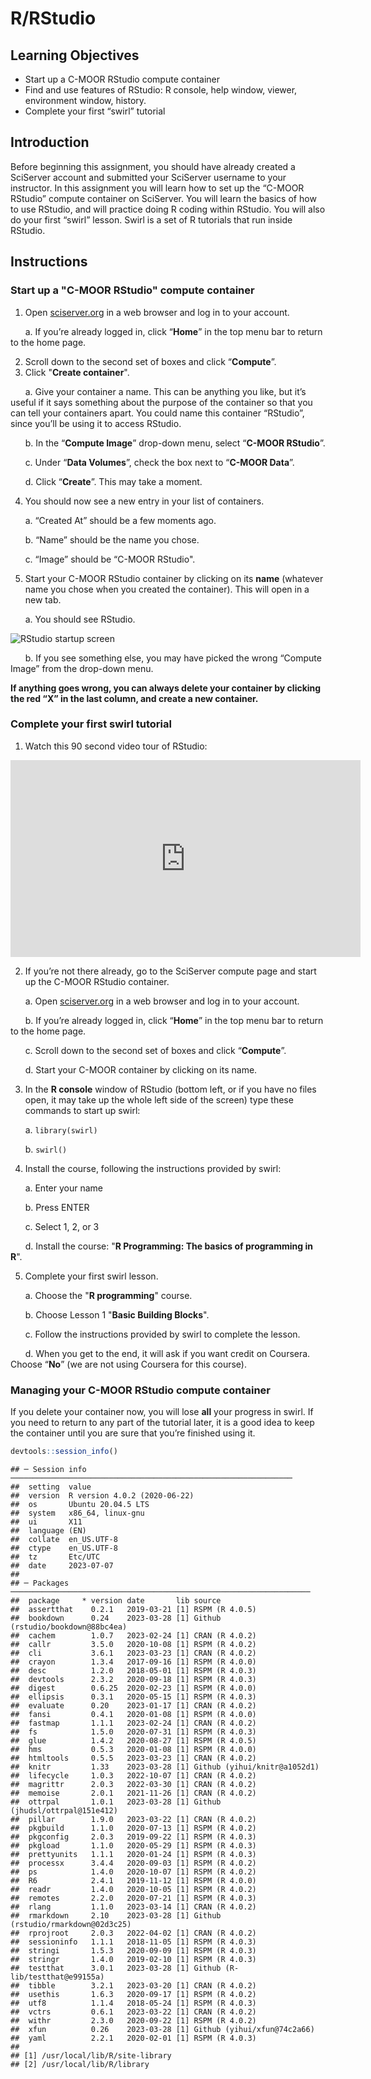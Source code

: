


# R/RStudio

## Learning Objectives
- Start up a C-MOOR RStudio compute container
- Find and use features of RStudio: R console, help window, viewer, environment window, history.
- Complete your first “swirl” tutorial

## Introduction

Before beginning this assignment, you should have already created a SciServer account and submitted your SciServer username to your instructor. In this assignment you will learn how to set up the “C-MOOR RStudio” compute container on SciServer. You will learn the basics of how to use RStudio, and will practice doing R coding within RStudio. You will also do your first “swirl” lesson. Swirl is a set of R tutorials that run inside RStudio.

## Instructions

### Start up a "C-MOOR RStudio" compute container

1. Open [sciserver.org](https://sciserver.org) in a web browser and log in to your account.

  &nbsp;&nbsp;&nbsp;&nbsp;&nbsp; a. If you’re already logged in, click “**Home**” in the top menu bar to return to the home page.

2. Scroll down to the second set of boxes and click “**Compute**”.
3. Click "**Create container**".
  
  &nbsp;&nbsp;&nbsp;&nbsp;&nbsp; a. Give your container a name. This can be anything you like, but it’s useful if it says something about the purpose of the container so that you can tell your containers apart. You could name this container “RStudio”, since you’ll be using it to access RStudio.
  
  &nbsp;&nbsp;&nbsp;&nbsp;&nbsp; b. In the “**Compute Image**” drop-down menu, select “**C-MOOR RStudio**”.
  
  &nbsp;&nbsp;&nbsp;&nbsp;&nbsp; c. Under “**Data Volumes**”, check the box next to “**C-MOOR Data**”.
 
  &nbsp;&nbsp;&nbsp;&nbsp;&nbsp; d. Click “**Create**”. This may take a moment.

4. You should now see a new entry in your list of containers.
 
  &nbsp;&nbsp;&nbsp;&nbsp;&nbsp; a. “Created At” should be a few moments ago.

  &nbsp;&nbsp;&nbsp;&nbsp;&nbsp; b. “Name” should be the name you chose.

  &nbsp;&nbsp;&nbsp;&nbsp;&nbsp; c. “Image” should be “C-MOOR RStudio".

5. Start your C-MOOR RStudio container by clicking on its **name** (whatever name you chose when you created the container). This will open in a new tab. 
  
  &nbsp;&nbsp;&nbsp;&nbsp;&nbsp; a. You should see RStudio.

![RStudio startup screen](/cogaps-on-sciserver/resources/images/RStudio.png)

  &nbsp;&nbsp;&nbsp;&nbsp;&nbsp; b. If you see something else, you may have picked the wrong “Compute Image” from the drop-down menu.

**If anything goes wrong, you can always delete your container by clicking the red “X” in the last column, and create a new container.**

### Complete your first swirl tutorial

1. Watch this 90 second video tour of RStudio:

<iframe width="560" height="315" src="https://www.youtube.com/embed/n3uue28FD0w" title="YouTube video player" frameborder="0" allow="accelerometer; autoplay; clipboard-write; encrypted-media; gyroscope; picture-in-picture; web-share" allowfullscreen></iframe>

2. If you’re not there already, go to the SciServer compute page and start up the C-MOOR RStudio container.
  
  &nbsp;&nbsp;&nbsp;&nbsp;&nbsp; a. Open [sciserver.org](https://sciserver.org) in a web browser and log in to your account.
 
  &nbsp;&nbsp;&nbsp;&nbsp;&nbsp; b. If you’re already logged in, click “**Home**” in the top menu bar to return to the home page.
 
  &nbsp;&nbsp;&nbsp;&nbsp;&nbsp; c. Scroll down to the second set of boxes and click “**Compute**”.
 
  &nbsp;&nbsp;&nbsp;&nbsp;&nbsp; d. Start your C-MOOR container by clicking on its name.

3. In the **R console** window of RStudio (bottom left, or if you have no files open, it may take up the whole left side of the screen) type these commands to start up swirl:
  
  &nbsp;&nbsp;&nbsp;&nbsp;&nbsp; a. ```library(swirl)```
 
  &nbsp;&nbsp;&nbsp;&nbsp;&nbsp; b. ```swirl()```

4. Install the course, following the instructions provided by swirl:
 
  &nbsp;&nbsp;&nbsp;&nbsp;&nbsp; a. Enter your name

  &nbsp;&nbsp;&nbsp;&nbsp;&nbsp; b. Press ENTER

  &nbsp;&nbsp;&nbsp;&nbsp;&nbsp; c. Select 1, 2, or 3

  &nbsp;&nbsp;&nbsp;&nbsp;&nbsp; d. Install the course: "**R Programming: The basics of programming in R**".

5. Complete your first swirl lesson.
  
  &nbsp;&nbsp;&nbsp;&nbsp;&nbsp; a. Choose the "**R programming**" course.

  &nbsp;&nbsp;&nbsp;&nbsp;&nbsp; b. Choose Lesson 1 "**Basic Building Blocks**".

  &nbsp;&nbsp;&nbsp;&nbsp;&nbsp; c. Follow the instructions provided by swirl to complete the lesson.

  &nbsp;&nbsp;&nbsp;&nbsp;&nbsp; d. When you get to the end, it will ask if you want credit on Coursera. Choose “**No**” (we are not using Coursera for this course).

### Managing your C-MOOR RStudio compute container

If you delete your container now, you will lose **all** your progress in swirl. If you need to return to any part of the tutorial later, it is a good idea to keep the container until you are sure that you’re finished using it.


```r
devtools::session_info()
```

```
## ─ Session info ───────────────────────────────────────────────────────────────
##  setting  value                       
##  version  R version 4.0.2 (2020-06-22)
##  os       Ubuntu 20.04.5 LTS          
##  system   x86_64, linux-gnu           
##  ui       X11                         
##  language (EN)                        
##  collate  en_US.UTF-8                 
##  ctype    en_US.UTF-8                 
##  tz       Etc/UTC                     
##  date     2023-07-07                  
## 
## ─ Packages ───────────────────────────────────────────────────────────────────
##  package     * version date       lib source                            
##  assertthat    0.2.1   2019-03-21 [1] RSPM (R 4.0.5)                    
##  bookdown      0.24    2023-03-28 [1] Github (rstudio/bookdown@88bc4ea) 
##  cachem        1.0.7   2023-02-24 [1] CRAN (R 4.0.2)                    
##  callr         3.5.0   2020-10-08 [1] RSPM (R 4.0.2)                    
##  cli           3.6.1   2023-03-23 [1] CRAN (R 4.0.2)                    
##  crayon        1.3.4   2017-09-16 [1] RSPM (R 4.0.0)                    
##  desc          1.2.0   2018-05-01 [1] RSPM (R 4.0.3)                    
##  devtools      2.3.2   2020-09-18 [1] RSPM (R 4.0.3)                    
##  digest        0.6.25  2020-02-23 [1] RSPM (R 4.0.0)                    
##  ellipsis      0.3.1   2020-05-15 [1] RSPM (R 4.0.3)                    
##  evaluate      0.20    2023-01-17 [1] CRAN (R 4.0.2)                    
##  fansi         0.4.1   2020-01-08 [1] RSPM (R 4.0.0)                    
##  fastmap       1.1.1   2023-02-24 [1] CRAN (R 4.0.2)                    
##  fs            1.5.0   2020-07-31 [1] RSPM (R 4.0.3)                    
##  glue          1.4.2   2020-08-27 [1] RSPM (R 4.0.5)                    
##  hms           0.5.3   2020-01-08 [1] RSPM (R 4.0.0)                    
##  htmltools     0.5.5   2023-03-23 [1] CRAN (R 4.0.2)                    
##  knitr         1.33    2023-03-28 [1] Github (yihui/knitr@a1052d1)      
##  lifecycle     1.0.3   2022-10-07 [1] CRAN (R 4.0.2)                    
##  magrittr      2.0.3   2022-03-30 [1] CRAN (R 4.0.2)                    
##  memoise       2.0.1   2021-11-26 [1] CRAN (R 4.0.2)                    
##  ottrpal       1.0.1   2023-03-28 [1] Github (jhudsl/ottrpal@151e412)   
##  pillar        1.9.0   2023-03-22 [1] CRAN (R 4.0.2)                    
##  pkgbuild      1.1.0   2020-07-13 [1] RSPM (R 4.0.2)                    
##  pkgconfig     2.0.3   2019-09-22 [1] RSPM (R 4.0.3)                    
##  pkgload       1.1.0   2020-05-29 [1] RSPM (R 4.0.3)                    
##  prettyunits   1.1.1   2020-01-24 [1] RSPM (R 4.0.3)                    
##  processx      3.4.4   2020-09-03 [1] RSPM (R 4.0.2)                    
##  ps            1.4.0   2020-10-07 [1] RSPM (R 4.0.2)                    
##  R6            2.4.1   2019-11-12 [1] RSPM (R 4.0.0)                    
##  readr         1.4.0   2020-10-05 [1] RSPM (R 4.0.2)                    
##  remotes       2.2.0   2020-07-21 [1] RSPM (R 4.0.3)                    
##  rlang         1.1.0   2023-03-14 [1] CRAN (R 4.0.2)                    
##  rmarkdown     2.10    2023-03-28 [1] Github (rstudio/rmarkdown@02d3c25)
##  rprojroot     2.0.3   2022-04-02 [1] CRAN (R 4.0.2)                    
##  sessioninfo   1.1.1   2018-11-05 [1] RSPM (R 4.0.3)                    
##  stringi       1.5.3   2020-09-09 [1] RSPM (R 4.0.3)                    
##  stringr       1.4.0   2019-02-10 [1] RSPM (R 4.0.3)                    
##  testthat      3.0.1   2023-03-28 [1] Github (R-lib/testthat@e99155a)   
##  tibble        3.2.1   2023-03-20 [1] CRAN (R 4.0.2)                    
##  usethis       1.6.3   2020-09-17 [1] RSPM (R 4.0.2)                    
##  utf8          1.1.4   2018-05-24 [1] RSPM (R 4.0.3)                    
##  vctrs         0.6.1   2023-03-22 [1] CRAN (R 4.0.2)                    
##  withr         2.3.0   2020-09-22 [1] RSPM (R 4.0.2)                    
##  xfun          0.26    2023-03-28 [1] Github (yihui/xfun@74c2a66)       
##  yaml          2.2.1   2020-02-01 [1] RSPM (R 4.0.3)                    
## 
## [1] /usr/local/lib/R/site-library
## [2] /usr/local/lib/R/library
```
